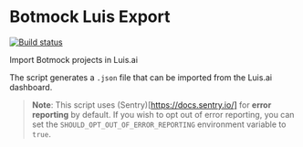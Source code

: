 # Botmock Luis Export

[![Build status](https://ci.appveyor.com/api/projects/status/tgof5738pfqppis7?svg=true)](https://ci.appveyor.com/project/nonnontrivial/botmock-luis-export)

Import Botmock projects in Luis.ai

The script generates a `.json` file that can be imported from the Luis.ai dashboard.

> **Note**: This script uses (Sentry)[https://docs.sentry.io/] for **error reporting** by default. If you wish to opt out of error reporting, you can set the `SHOULD_OPT_OUT_OF_ERROR_REPORTING` environment variable to `true`.
